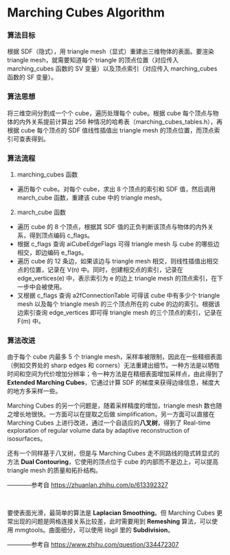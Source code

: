 # Marching Cubes Algorithm

### 算法目标

根据 SDF（隐式），用 triangle mesh（显式）重建出三维物体的表面。要渲染 triangle mesh，就需要知道每个 triangle 的顶点位置（对应传入 marching_cubes 函数的 SV 变量）以及顶点索引（对应传入 marching_cubes 函数的 SF 变量）。

### 算法思想

将三维空间分割成一个个 cube，遍历处理每个 cube。根据 cube 每个顶点与物体的内外关系提前计算出 256 种情况的哈希表（marching_cubes_tables.h），再根据 cube 每个顶点的 SDF 值线性插值出 triangle mesh 的顶点位置，而顶点索引可查表得到。

### 算法流程

1. marching_cubes 函数
* 遍历每个 cube。对每个 cube，求出 8 个顶点的索引和 SDF 值，然后调用 march_cube 函数，重建该 cube 中的 triangle mesh。

2. march_cube 函数
* 遍历 cube 的 8 个顶点，根据其 SDF 值的正负判断该顶点与物体的内外关系，得到顶点编码 c_flags。
* 根据 c_flags 查询 aiCubeEdgeFlags 可得 triangle mesh 与 cube 的哪些边相交，即边编码 e_flags。
* 遍历 cube 的 12 条边，如果该边与 triangle mesh 相交，则线性插值出相交点的位置，记录在 V(n) 中。同时，创建相交点的索引，记录在 edge_vertices(e) 中，表示索引为 e 的边上 triangle mesh 的顶点索引，在下一步中会被使用。
* 又根据 c_flags 查询 a2fConnectionTable 可得该 cube 中有多少个 triangle mesh 以及每个 triangle mesh 的三个顶点所在的 cube 的边的索引。根据该边索引查询 edge_vertices 即可得 triangle mesh 的三个顶点的索引，记录在 F(m) 中。

### 算法改进

由于每个 cube 内最多 5 个 triangle mesh，采样率被限制，因此在一些精细表面（例如交界处的 sharp edges 和 corners）无法重建出细节。一种方法是以牺牲时间和空间为代价增加分辨率；令一种方法是在精细表面增加采样点，由此得到了 **Extended Marching Cubes**，它通过计算 SDF 的梯度来获得边缘信息，梯度大的地方多采样一些。

Marching Cubes 的另一个问题是，随着采样精度的增加，triangle mesh 数也随之增长地很快。一方面可以在提取之后做 simplification，另一方面可以直接在 Marching Cubes 上进行改进，通过一个自适应的**八叉树**，得到了 Real-time exploration of regular volume data by adaptive reconstruction of isosurfaces。

还有一个同样基于八叉树，但是与 Marching Cubes 走不同路线的隐式转显式的方法 **Dual Contouring**，它使用的顶点位于 cube 的内部而不是边上，可以提高 triangle mesh 的质量和拓扑结构。

————参考自 https://zhuanlan.zhihu.com/p/613392327

<br/>

要使表面光滑，最简单的算法是 **Laplacian Smoothing**。但 Marching Cubes 更常出现的问题是网格连接关系比较差，此时需要用到 **Remeshing** 算法，可以使用 mmgtools。曲面细分，可以使用 libgil 里的 **Subdivision**。

————参考自 https://www.zhihu.com/question/334472307
